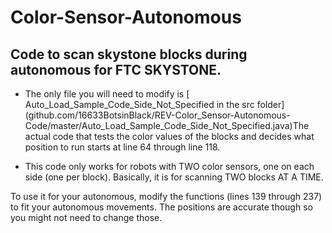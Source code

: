 # Color-Sensor-Autonomous

## Code to scan skystone blocks during autonomous for FTC SKYSTONE. 

* The only file you will need to modify is [ Auto_Load_Sample_Code_Side_Not_Specified in the src folder] (github.com/16633BotsinBlack/REV-Color_Sensor-Autonomous-Code/master/Auto_Load_Sample_Code_Side_Not_Specified.java)The actual code that tests the color values of the blocks and decides what position to run starts at line 64 through line 118.

* This code only works for robots with TWO color sensors, one on each side (one per block). Basically, it is for scanning TWO blocks AT A TIME.

To use it for your autonomous, modify the functions (lines 139 through 237) to fit your autonomous movements. The positions are accurate though so you might not need to change those.
